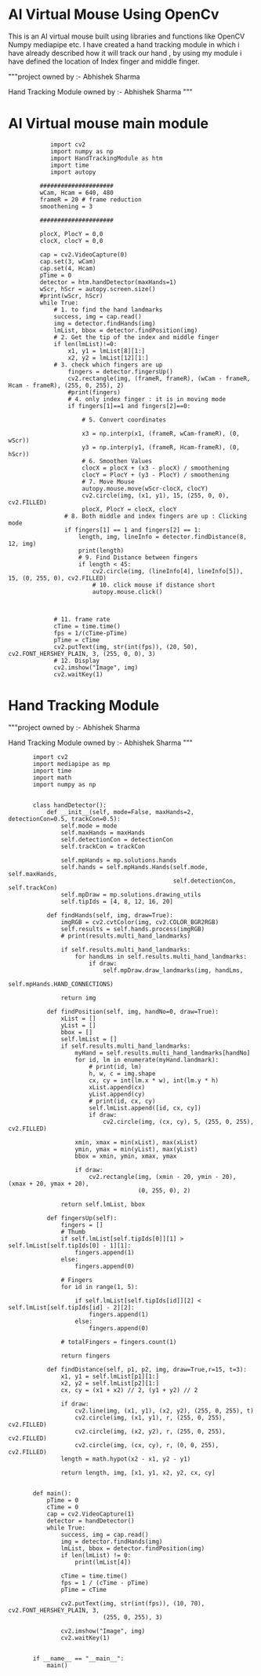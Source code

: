 # AI Virtual Mouse Using OpenCv 
 This is an AI virtual mouse built using libraries and functions like OpenCV Numpy mediapipe etc. I have created a hand tracking module in which i have already described how it will track our hand , by using my module i have defined the location of Index finger and middle finger.

"""project owned by :- Abhishek Sharma

Hand Tracking Module owned by :- Abhishek Sharma
"""

# AI Virtual mouse main module
               
                import cv2
                import numpy as np
                import HandTrackingModule as htm
                import time
                import autopy

             #####################
             wCam, Hcam = 640, 480
             frameR = 20 # frame reduction
             smoothening = 3

             #####################

             plocX, PlocY = 0,0
             clocX, clocY = 0,0

             cap = cv2.VideoCapture(0)
             cap.set(3, wCam)
             cap.set(4, Hcam)
             pTime = 0
             detector = htm.handDetector(maxHands=1)
             wScr, hScr = autopy.screen.size()
             #print(wScr, hScr)
             while True:
                 # 1. to find the hand landmarks
                 success, img = cap.read()
                 img = detector.findHands(img)
                 lmList, bbox = detector.findPosition(img)
                 # 2. Get the tip of the index and middle finger
                 if len(lmList)!=0:
                     x1, y1 = lmList[8][1:]
                     x2, y2 = lmList[12][1:]
                 # 3. check which fingers are up
                     fingers = detector.fingersUp()
                     cv2.rectangle(img, (frameR, frameR), (wCam - frameR, Hcam - frameR), (255, 0, 255), 2)
                     #print(fingers)
                     # 4. only index finger : it is in moving mode
                     if fingers[1]==1 and fingers[2]==0:

                         # 5. Convert coordinates

                         x3 = np.interp(x1, (frameR, wCam-frameR), (0, wScr))
                         y3 = np.interp(y1, (frameR, Hcam-frameR), (0, hScr))
                         # 6. Smoothen Values
                         clocX = plocX + (x3 - plocX) / smoothening
                         clocY = PlocY + (y3 - PlocY) / smoothening
                         # 7. Move Mouse
                         autopy.mouse.move(wScr-clocX, clocY)
                         cv2.circle(img, (x1, y1), 15, (255, 0, 0), cv2.FILLED)
                         plocX, PlocY = clocX, clocY
                    # 8. Both middle and index fingers are up : Clicking mode
                    if fingers[1] == 1 and fingers[2] == 1:
                        length, img, lineInfo = detector.findDistance(8, 12, img)
                        print(length)
                        # 9. Find Distance between fingers
                        if length < 45:
                            cv2.circle(img, (lineInfo[4], lineInfo[5]), 15, (0, 255, 0), cv2.FILLED)
                            # 10. click mouse if distance short
                            autopy.mouse.click()



                 # 11. frame rate
                 cTime = time.time()
                 fps = 1/(cTime-pTime)
                 pTime = cTime
                 cv2.putText(img, str(int(fps)), (20, 50), cv2.FONT_HERSHEY_PLAIN, 3, (255, 0, 0), 3)
                 # 12. Display
                 cv2.imshow("Image", img)
                 cv2.waitKey(1)

# Hand Tracking Module 

"""project owned by :- Abhishek Sharma

Hand Tracking Module owned by :- Abhishek Sharma
"""

           import cv2
           import mediapipe as mp
           import time
           import math
           import numpy as np


           class handDetector():
               def __init__(self, mode=False, maxHands=2, detectionCon=0.5, trackCon=0.5):
                   self.mode = mode
                   self.maxHands = maxHands
                   self.detectionCon = detectionCon
                   self.trackCon = trackCon

                   self.mpHands = mp.solutions.hands
                   self.hands = self.mpHands.Hands(self.mode, self.maxHands,
                                                   self.detectionCon, self.trackCon)
                   self.mpDraw = mp.solutions.drawing_utils
                   self.tipIds = [4, 8, 12, 16, 20]

               def findHands(self, img, draw=True):
                   imgRGB = cv2.cvtColor(img, cv2.COLOR_BGR2RGB)
                   self.results = self.hands.process(imgRGB)
                   # print(results.multi_hand_landmarks)

                   if self.results.multi_hand_landmarks:
                       for handLms in self.results.multi_hand_landmarks:
                           if draw:
                               self.mpDraw.draw_landmarks(img, handLms,
                                                          self.mpHands.HAND_CONNECTIONS)

                   return img

               def findPosition(self, img, handNo=0, draw=True):
                   xList = []
                   yList = []
                   bbox = []
                   self.lmList = []
                   if self.results.multi_hand_landmarks:
                       myHand = self.results.multi_hand_landmarks[handNo]
                       for id, lm in enumerate(myHand.landmark):
                           # print(id, lm)
                           h, w, c = img.shape
                           cx, cy = int(lm.x * w), int(lm.y * h)
                           xList.append(cx)
                           yList.append(cy)
                           # print(id, cx, cy)
                           self.lmList.append([id, cx, cy])
                           if draw:
                               cv2.circle(img, (cx, cy), 5, (255, 0, 255), cv2.FILLED)

                       xmin, xmax = min(xList), max(xList)
                       ymin, ymax = min(yList), max(yList)
                       bbox = xmin, ymin, xmax, ymax

                       if draw:
                           cv2.rectangle(img, (xmin - 20, ymin - 20), (xmax + 20, ymax + 20),
                                         (0, 255, 0), 2)

                   return self.lmList, bbox

               def fingersUp(self):
                   fingers = []
                   # Thumb
                   if self.lmList[self.tipIds[0]][1] > self.lmList[self.tipIds[0] - 1][1]:
                       fingers.append(1)
                   else:
                       fingers.append(0)

                   # Fingers
                   for id in range(1, 5):

                       if self.lmList[self.tipIds[id]][2] < self.lmList[self.tipIds[id] - 2][2]:
                           fingers.append(1)
                       else:
                           fingers.append(0)

                   # totalFingers = fingers.count(1)

                   return fingers

               def findDistance(self, p1, p2, img, draw=True,r=15, t=3):
                   x1, y1 = self.lmList[p1][1:]
                   x2, y2 = self.lmList[p2][1:]
                   cx, cy = (x1 + x2) // 2, (y1 + y2) // 2

                   if draw:
                       cv2.line(img, (x1, y1), (x2, y2), (255, 0, 255), t)
                       cv2.circle(img, (x1, y1), r, (255, 0, 255), cv2.FILLED)
                       cv2.circle(img, (x2, y2), r, (255, 0, 255), cv2.FILLED)
                       cv2.circle(img, (cx, cy), r, (0, 0, 255), cv2.FILLED)
                   length = math.hypot(x2 - x1, y2 - y1)

                   return length, img, [x1, y1, x2, y2, cx, cy]


           def main():
               pTime = 0
               cTime = 0
               cap = cv2.VideoCapture(1)
               detector = handDetector()
               while True:
                   success, img = cap.read()
                   img = detector.findHands(img)
                   lmList, bbox = detector.findPosition(img)
                   if len(lmList) != 0:
                       print(lmList[4])

                   cTime = time.time()
                   fps = 1 / (cTime - pTime)
                   pTime = cTime

                   cv2.putText(img, str(int(fps)), (10, 70), cv2.FONT_HERSHEY_PLAIN, 3,
                               (255, 0, 255), 3)

                   cv2.imshow("Image", img)
                   cv2.waitKey(1)


           if __name__ == "__main__":
               main()
